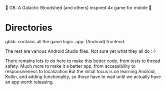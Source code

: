 :tada: GB: A Galactic Bloodshed (and others) inspired 4x game for mobile :tada:

# Directories

gblib: contains all the game logic.
app: (Android) frontend.

The rest are various Android Studio files. Not sure yet what they all do :-)

There remains lots to do here to make this better code, from tests to thread safety.
Much more to make it a better app, from accessibility to responsiveness to localization
But the initial focus is on learning Android, Kotlin, and adding functionality, so those have to wait until we
actually have an app worth releasing.

